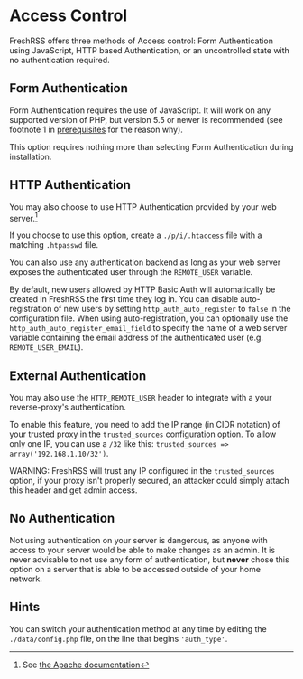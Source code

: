 # Access Control

FreshRSS offers three methods of Access control: Form Authentication using JavaScript, HTTP based Authentication, or an uncontrolled state with no authentication required.

## Form Authentication

Form Authentication requires the use of JavaScript. It will work on any supported version of PHP,
but version 5.5 or newer is recommended (see footnote 1 in [prerequisites](02_Prerequisites.md) for the reason why).

This option requires nothing more than selecting Form Authentication during installation.

## HTTP Authentication

You may also choose to use HTTP Authentication provided by your web server.[^1]

If you choose to use this option, create a `./p/i/.htaccess` file with a matching `.htpasswd` file.

You can also use any authentication backend as long as your web server exposes the authenticated user through the `REMOTE_USER` variable.

By default, new users allowed by HTTP Basic Auth will automatically be created in FreshRSS the first time they log in.
You can disable auto-registration of new users by setting `http_auth_auto_register` to `false` in the configuration file.
When using auto-registration, you can optionally use the `http_auth_auto_register_email_field` to specify the name of a web server
variable containing the email address of the authenticated user (e.g. `REMOTE_USER_EMAIL`).

## External Authentication

You may also use the `HTTP_REMOTE_USER` header to integrate with a your reverse-proxy's authentication.

To enable this feature, you need to add the IP range (in CIDR notation) of your trusted proxy in the `trusted_sources` configuration option.
To allow only one IP, you can use a `/32` like this: `trusted_sources => array('192.168.1.10/32')`.

WARNING: FreshRSS will trust any IP configured in the `trusted_sources` option, if your proxy isn't properly secured, an attacker could simply attach this header and get admin access.

## No Authentication

Not using authentication on your server is dangerous, as anyone with access to your server would be able to make changes as an admin.
It is never advisable to not use any form of authentication, but **never** chose this option on a server that is able to be accessed outside of your home network.

## Hints

You can switch your authentication method at any time by editing the `./data/config.php` file, on the line that begins `'auth_type'`.

[^1]: See [the Apache documentation](https://httpd.apache.org/docs/trunk/howto/auth.html)
